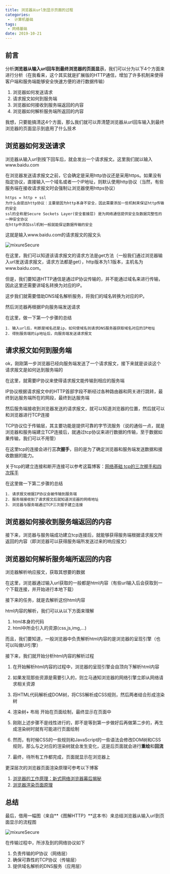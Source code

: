 ```yaml
---
title: 浏览器从url到显示页面的过程
categories:
 -  计算机基础
tags:
 - 网络基础
date: 2019-10-21
---
```

## 前言

分析**浏览器从输入url回车到最终浏览器的页面显示**，我们可以分为以下4个方面来进行分析（在我看来，这个其实就是扩展版的HTTP通信，增加了许多机制来使得客户端和服务端能够安全快速方便的进行数据传输）

1. 浏览器如何发送请求
2. 请求报文如何到服务端
3. 浏览器如何接收到服务端返回的内容
4. 浏览器如何解析服务端所返回的内容

我想，只要能搞清这4个方面，那么我们就可以弄清楚浏览器从url回车输入到最终浏览器的页面显示到底用了什么技术

## 浏览器如何发送请求

浏览器从输入url到按下回车后，就会发出一个请求报文。这里我们就以输入www.baidu.com

在浏览器发送请求报文之前，它会确定是采用http协议还是采用https。如果没有指定协议，直接输入一个域名或者一个IP地址，则默认使用http协议（当然，有些服务端在接收请求报文时会强制让浏览器使用https协议）

```
https = http + ssl
为什么会提出http协议：主要是因为http本身不安全，因此需要添加一些机制来保证http传输的安全
ssl的全称是Secure Sockets Layer(安全套接层) 是为网络通信提供安全及数据完整性的一种安全协议
在http中添加ssl机制一般就能保证数据传输的安全
```

这就是输入www.baidu.com的请求报文的报文头

<img :src="$withBase('/网络基础/网络基础 url输入浏览器的过程01.PNG')" alt="mixureSecure">


在这里，我们可以知道该请求报文的请求方法是get方法（一般我们通过浏览器输入url发送请求报文，请求方法都是get），http版本为1.1版本，主机名为www.baidu.com。

但是，我们要知道HTTP通信是通过IP协议传输的，并不能通过域名来进行传输，因此这里还需要讲域名转换为对应的IP。

这步我们就需要借助DNS域名解析服务，将我们的域名转换为对应的IP。

然后浏览器再根据IP向服务端发送请求

在这里，做一下第一个步骤的总结

```
1. 输入url后，判断是域名还是ip，如何使域名则请求DNS服务器获取域名对应的IP地址
2. 得到服务端的ip地址后，向服务端发送请求报文
```

## 请求报文如何到服务端

ok，刚刚第一步浏览器已经向服务端发送了一个请求报文，接下来就是谈谈这个请求报文是如何达到服务端的

在这里，就需要IP协议来使得请求报文能传输到相应的服务端

IP协议根据请求报文中的HTTP首部字段不断经过各种路由器和网关进行跳转，最终到达服务端所在的网段，最终到达服务端

然后服务端接收到浏览器发送的请求报文，就可以知道浏览器的位置，然后就可以和浏览器进行TCP连接

TCP协议位于传输层，其主要功能是提供可靠的字节流服务（说的通俗一点，就是浏览器和服务端建立TCP连接后，就通过tcp协议来进行数据的传输，至于数据如果传输，我们可以不用管）

在这里tcp的连接会进行**三次握手**，目的是为了确定浏览器和服务端发送数据和接收数据的能力。

关于tcp的建立连接和断开连接可以参考这篇博客：[网络基础 tcp的三次握手和四次挥手](https://blog.csdn.net/bleeding_sky/article/details/104471578)

在这里做一下第二步骤的总结

```
1. 请求报文根据IP协议会被传输到服务端
2. 服务端接收到了请求报文后就知道浏览器的网络地址
3. 浏览器与服务端通过TCP三次握手建立连接
```

## 浏览器如何接收到服务端返回的内容

接下来，浏览器与服务端成功建立tcp连接后，就能够获得服务端根据请求报文所返回的内容（即浏览器可以获得服务端所发送过来的响应报文）

## 浏览器如何解析服务端所返回的内容

浏览器解析响应报文，获取其想要的数据

在这里，浏览器通过输入url获取的一般都是html内容（有些url输入后会获取到一个下载连接，并开始进行本地下载）

接下来的任务，就是去解析这份html内容

html内容的解析，我们可以从以下方面来理解

1. html本身的代码
2. html中所会引入的资源(css,js,img,...)

而且，我们要知道，一般浏览器中负责解析html内容的是浏览器的呈现引擎（也可以叫做UI引擎）

接下来，我们就开始分析html内容的解析过程

1. 在开始解析html内容的过程中，浏览器的呈现引擎会自顶向下解析html内容

2. 如果发现那些资源是需要引入的，则立马通知浏览器的网络引擎立即从网络请求相关资源
3. 将HTML代码解析成DOM树，将CSS解析成CSS规则，然后两者结合形成渲染树
4. 渲染树+ 布局 开始在页面绘制，最终显示在页面中
5. 刚刚上述步骤不是线性进行的，即不是等到第一步做好后再做第二步的，再生成渲染树时就有可能进行页面绘制
6. 然而，有时候CSS的一些规则和JavaScript的一些语法会修改DOM树和CSS规则，那么与之对应的渲染树就会发生变化，这是后页面就会进行**重绘**和**回流**
7. 最终，待所有工作都完成，页面就显示在浏览器上

更深层次的浏览器页面渲染原理可参考以下博客

1. [浏览器的工作原理：新式网络浏览器幕后揭秘](https://www.html5rocks.com/zh/tutorials/internals/howbrowserswork/#The_rendering_engine)
2. [浏览器渲染页面原理](https://www.cnblogs.com/Peng2014/p/4687218.html)



## 总结

最后，借用一幅图（来自**《图解HTTP》**这本书）来总结浏览器从输入url到页面显示的流程图

<img :src="$withBase('/网络基础/网络基础 url输入浏览器的过程02.PNG')" alt="mixureSecure">

在传输过程中，所涉及到的网络协议如下

1. 负责传输的IP协议（网络层）
2. 确保可靠性的TCP协议（传输层）
3. 提供域名解析的DNS服务（应用层）